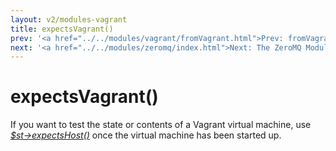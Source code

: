 ```yaml
---
layout: v2/modules-vagrant
title: expectsVagrant()
prev: '<a href="../../modules/vagrant/fromVagrant.html">Prev: fromVagrant()</a>'
next: '<a href="../../modules/zeromq/index.html">Next: The ZeroMQ Module</a>'
---
```


# expectsVagrant()

If you want to test the state or contents of a Vagrant virtual machine, use _[$st->expectsHost()](../hosts/expectsHost.html)_ once the virtual machine has been started up.